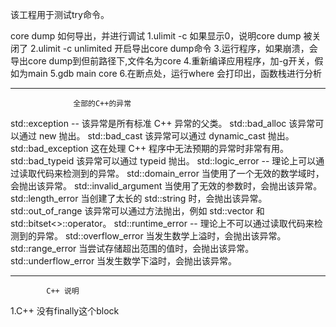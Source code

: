 该工程用于测试try命令。

core dump 如何导出，并进行调试
1.ulimit -c 如果显示0，说明core dump 被关闭了
2.ulimit -c unlimited 开启导出core dump命令
3.运行程序，如果崩溃，会导出core dump到但前路径下,文件名为core
4.重新编译应用程序，加-g开关，假如为main
5.gdb main core
6.在断点处，运行where 会打印出，函数栈进行分析


-----------------------------------------------------------------------
    		      全部的C++的异常
std::exception	   --	该异常是所有标准 C++ 异常的父类。
std::bad_alloc		该异常可以通过 new 抛出。
std::bad_cast		该异常可以通过 dynamic_cast 抛出。
std::bad_exception	这在处理 C++ 程序中无法预期的异常时非常有用。
std::bad_typeid		该异常可以通过 typeid 抛出。
std::logic_error   --	理论上可以通过读取代码来检测到的异常。
std::domain_error	当使用了一个无效的数学域时，会抛出该异常。
std::invalid_argument	当使用了无效的参数时，会抛出该异常。
std::length_error	当创建了太长的 std::string 时，会抛出该异常。
std::out_of_range	该异常可以通过方法抛出，例如 std::vector 和 std::bitset<>::operator[]()。
std::runtime_error --	理论上不可以通过读取代码来检测到的异常。
std::overflow_error	当发生数学上溢时，会抛出该异常。
std::range_error	当尝试存储超出范围的值时，会抛出该异常。
std::underflow_error	当发生数学下溢时，会抛出该异常。

-----------------------------------------------------------------------
			C++ 说明	
1.C++ 没有finally这个block

